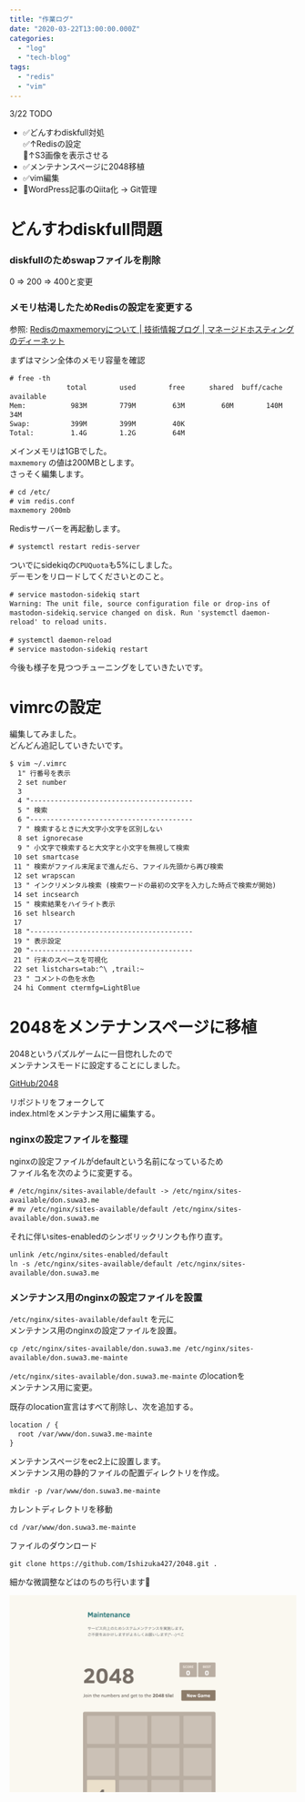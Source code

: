 ```yaml
---
title: "作業ログ"
date: "2020-03-22T13:00:00.000Z"
categories: 
  - "log"
  - "tech-blog"
tags: 
  - "redis"
  - "vim"
---
```


3/22 TODO

- ✅どんすわdiskfull対処  
    ✅↑Redisの設定  
    🔳↑S3画像を表示させる
- ✅メンテナンスページに2048移植
- ✅vim編集
- 🔳WordPress記事のQiita化 -> Git管理

# どんすわdiskfull問題

### diskfullのためswapファイルを削除

0 => 200 => 400と変更

### メモリ枯渇したためRedisの設定を変更する

参照: [Redisのmaxmemoryについて | 技術情報ブログ | マネージドホスティングのディーネット](https://www.denet.ad.jp/technology/2017/12/redismaxmemory.html)

まずはマシン全体のメモリ容量を確認

```
# free -th
              total        used        free      shared  buff/cache   available
Mem:           983M        779M         63M         60M        140M         34M
Swap:          399M        399M         40K
Total:         1.4G        1.2G         64M
```

メインメモリは1GBでした。  
`maxmemory` の値は200MBとします。  
さっそく編集します。

```
# cd /etc/
# vim redis.conf
maxmemory 200mb
```

Redisサーバーを再起動します。

```
# systemctl restart redis-server
```

ついでにsidekiqの`CPUQuota`も5%にしました。  
デーモンをリロードしてくださいとのこと。

```
# service mastodon-sidekiq start
Warning: The unit file, source configuration file or drop-ins of mastodon-sidekiq.service changed on disk. Run 'systemctl daemon-reload' to reload units.

# systemctl daemon-reload
# service mastodon-sidekiq restart
```

今後も様子を見つつチューニングをしていきたいです。

# vimrcの設定

編集してみました。  
どんどん追記していきたいです。

```
$ vim ~/.vimrc
  1" 行番号を表示
  2 set number
  3 
  4 "----------------------------------------
  5 " 検索
  6 "----------------------------------------
  7 " 検索するときに大文字小文字を区別しない
  8 set ignorecase
  9 " 小文字で検索すると大文字と小文字を無視して検索
 10 set smartcase
 11 " 検索がファイル末尾まで進んだら、ファイル先頭から再び検索
 12 set wrapscan
 13 " インクリメンタル検索 (検索ワードの最初の文字を入力した時点で検索が開始)
 14 set incsearch
 15 " 検索結果をハイライト表示
 16 set hlsearch
 17 
 18 "----------------------------------------
 19 " 表示設定
 20 "----------------------------------------
 21 " 行末のスペースを可視化
 22 set listchars=tab:^\ ,trail:~
 23 " コメントの色を水色
 24 hi Comment ctermfg=LightBlue
```

# 2048をメンテナンスページに移植

2048というパズルゲームに一目惚れしたので  
メンテナンスモードに設定することにしました。

[GitHub/2048](https://github.com/gabrielecirulli/2048)

リポジトリをフォークして  
index.htmlをメンテナンス用に編集する。

### nginxの設定ファイルを整理

nginxの設定ファイルがdefaultという名前になっているため  
ファイル名を次のように変更する。

```
# /etc/nginx/sites-available/default -> /etc/nginx/sites-available/don.suwa3.me
# mv /etc/nginx/sites-available/default /etc/nginx/sites-available/don.suwa3.me
```

それに伴いsites-enabledのシンボリックリンクも作り直す。

```
unlink /etc/nginx/sites-enabled/default
ln -s /etc/nginx/sites-available/default /etc/nginx/sites-available/don.suwa3.me
```

### メンテナンス用のnginxの設定ファイルを設置

`/etc/nginx/sites-available/default` を元に  
メンテナンス用のnginxの設定ファイルを設置。

```
cp /etc/nginx/sites-available/don.suwa3.me /etc/nginx/sites-available/don.suwa3.me-mainte
```

`/etc/nginx/sites-available/don.suwa3.me-mainte` のlocationを  
メンテナンス用に変更。

既存のlocation宣言はすべて削除し、次を追加する。

```
location / {
  root /var/www/don.suwa3.me-mainte
}
```

メンテナンスページをec2上に設置します。  
メンテナンス用の静的ファイルの配置ディレクトリを作成。

```
mkdir -p /var/www/don.suwa3.me-mainte
```

カレントディレクトリを移動

```
cd /var/www/don.suwa3.me-mainte
```

ファイルのダウンロード

```
git clone https://github.com/Ishizuka427/2048.git .
```

細かな微調整などはのちのち行います👏

![](images/スクリーンショット-2020-03-22-20.58.10.png)
